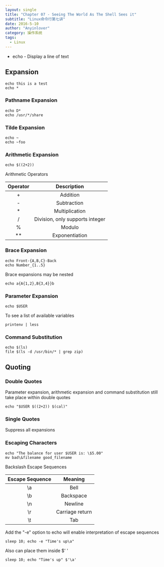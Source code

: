 ```yaml
---
layout: single
title: "Chapter 07 - Seeing The World As The Shell Sees it"
subtitle: "Linux命令行第七讲"
date: 2016-5-10
author: "Anyinlover"
category: 操作系统
tags:
  - Linux
---
```


- echo - Display a line of text

## Expansion

    echo this is a test
    echo *

### Pathname Expansion

    echo D*
    echo /usr/*/share

### Tilde Expansion

    echo ~
    echo ~foo

### Arithmetic Expansion

    echo $((2+2))

Arithmetic Operators

| Operator |           Description           |
| :------: | :-----------------------------: |
|    +     |            Addition             |
|    -     |           Subtraction           |
|    \*    |         Multiplication          |
|    /     | Division, only supports integer |
|    %     |             Modulo              |
|   \*\*   |         Exponentiation          |

### Brace Expansion

    echo Front-{A,B,C}-Back
    echo Number_{1..5}

Brace expansions may be nested

    echo a{A{1,2},B{3,4}}b

### Parameter Expansion

    echo $USER

To see a list of available variables

    printenv | less

### Command Substitution

    echo $(ls)
    file $(ls -d /usr/bin/* | grep zip)

## Quoting

### Double Quotes

Parameter expansion, arithmetic expansion and command substitution still take place within double quotes

    echo "$USER $((2+2)) $(cal)"

### Single Quotes

Suppress all expansions

### Escaping Characters

    echo "The balance for user $USER is: \$5.00"
    mv bad\&filename good_filename

Backslash Escape Sequences

| Escape Sequence |     Meaning     |
| :-------------: | :-------------: |
|       \a        |      Bell       |
|       \b        |    Backspace    |
|       \n        |     Newline     |
|       \r        | Carriage return |
|       \t        |       Tab       |

Add the "-e" option to echo will enable interpretation of escape sequences

    sleep 10; echo -e "Time's up\a"

Also can place them inside \$' '

    sleep 10; echo "Time's up" $'\a'
